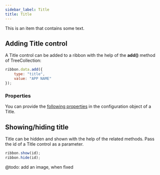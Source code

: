 ```yaml
---
sidebar_label: Title
title: Title
---          
```


This is an item that contains some text.


## Adding Title control

A Title control can be added to a ribbon with the help of the **add()** method of TreeCollection:

~~~js
ribbon.data.add({
    type: "title",
	value: "APP NAME"
});
~~~

### Properties

You can provide the [following properties](ribbon/api/api_title_properties.md) in the configuration object of a Title.


## Showing/hiding title

Title can be hidden and shown with the help of the related methods. Pass the id of a Title control as a parameter.

~~~js
ribbon.show(id);
ribbon.hide(id);
~~~



@todo:
add an image, when fixed 